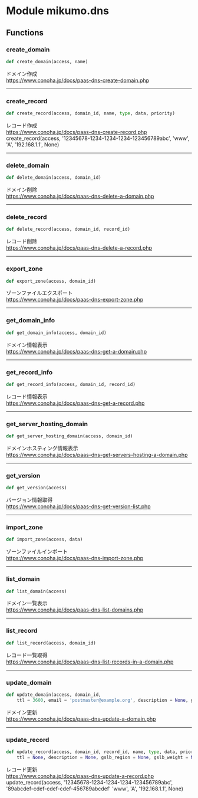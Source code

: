 # Module mikumo.dns


## Functions

### create_domain 

```python
def create_domain(access, name)
```

ドメイン作成  
https://www.conoha.jp/docs/paas-dns-create-domain.php

------

### create_record 

```python
def create_record(access, domain_id, name, type, data, priority)
```

レコード作成  
https://www.conoha.jp/docs/paas-dns-create-record.php  
create_record(access, '12345678-1234-1234-1234-123456789abc', 'www', 'A', '192.168.1.1', None)

------

### delete_domain 

```python
def delete_domain(access, domain_id)
```

ドメイン削除  
https://www.conoha.jp/docs/paas-dns-delete-a-domain.php

------

### delete_record 

```python
def delete_record(access, domain_id, record_id)
```

レコード削除  
https://www.conoha.jp/docs/paas-dns-delete-a-record.php

------

### export_zone 

```python
def export_zone(access, domain_id)
```

ゾーンファイルエクスポート  
https://www.conoha.jp/docs/paas-dns-export-zone.php

------

### get_domain_info 

```python
def get_domain_info(access, domain_id)
```

ドメイン情報表示  
https://www.conoha.jp/docs/paas-dns-get-a-domain.php

------

### get_record_info 

```python
def get_record_info(access, domain_id, record_id)
```

レコード情報表示  
https://www.conoha.jp/docs/paas-dns-get-a-record.php

------

### get_server_hosting_domain 

```python
def get_server_hosting_domain(access, domain_id)
```

ドメインホスティング情報表示  
https://www.conoha.jp/docs/paas-dns-get-servers-hosting-a-domain.php

------

### get_version 

```python
def get_version(access)
```

バージョン情報取得  
https://www.conoha.jp/docs/paas-dns-get-version-list.php

------

### import_zone 

```python
def import_zone(access, data)
```

ゾーンファイルインポート  
https://www.conoha.jp/docs/paas-dns-import-zone.php

------

### list_domain 

```python
def list_domain(access)
```

ドメイン一覧表示  
https://www.conoha.jp/docs/paas-dns-list-domains.php

------

### list_record 

```python
def list_record(access, domain_id)
```

レコード一覧取得  
https://www.conoha.jp/docs/paas-dns-list-records-in-a-domain.php

------

### update_domain 

```python
def update_domain(access, domain_id,
    ttl = 3600, email = 'postmaster@example.org', description = None, gslb = 0)
```

ドメイン更新  
https://www.conoha.jp/docs/paas-dns-update-a-domain.php

------

### update_record 

```python
def update_record(access, domain_id, record_id, name, type, data, priority,
    ttl = None, description = None, gslb_region = None, gslb_weight = None, gslb_check = None)
```

レコード更新  
https://www.conoha.jp/docs/paas-dns-update-a-record.php
update_record(access,
        '12345678-1234-1234-1234-123456789abc', '89abcdef-cdef-cdef-cdef-456789abcdef'
        'www', 'A', '192.168.1.1', None)
